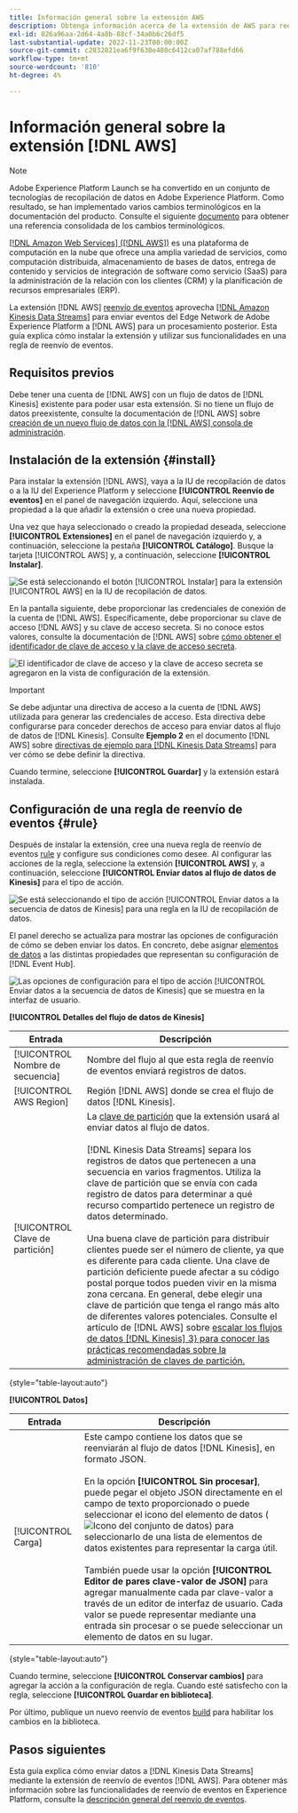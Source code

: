 ```yaml
---
title: Información general sobre la extensión AWS
description: Obtenga información acerca de la extensión de AWS para reenvío de eventos en Adobe Experience Platform.
exl-id: 826a96aa-2d64-4a8b-88cf-34a0b6c26df5
last-substantial-update: 2022-11-23T00:00:00Z
source-git-commit: c2832821ea6f9f630e480c6412ca07af788efd66
workflow-type: tm+mt
source-wordcount: '810'
ht-degree: 4%

---
```


# Información general sobre la extensión [!DNL AWS]

>[!NOTE]
>
>Adobe Experience Platform Launch se ha convertido en un conjunto de tecnologías de recopilación de datos en Adobe Experience Platform. Como resultado, se han implementado varios cambios terminológicos en la documentación del producto. Consulte el siguiente [documento](../../../term-updates.md) para obtener una referencia consolidada de los cambios terminológicos.

[[!DNL Amazon Web Services] ([!DNL AWS])](https://aws.amazon.com/) es una plataforma de computación en la nube que ofrece una amplia variedad de servicios, como computación distribuida, almacenamiento de bases de datos, entrega de contenido y servicios de integración de software como servicio (SaaS) para la administración de la relación con los clientes (CRM) y la planificación de recursos empresariales (ERP).

La extensión [!DNL AWS] [reenvío de eventos](../../../ui/event-forwarding/overview.md) aprovecha [[!DNL Amazon Kinesis Data Streams]](https://docs.aws.amazon.com/streams/latest/dev/introduction.html) para enviar eventos del Edge Network de Adobe Experience Platform a [!DNL AWS] para un procesamiento posterior. Esta guía explica cómo instalar la extensión y utilizar sus funcionalidades en una regla de reenvío de eventos.

## Requisitos previos

Debe tener una cuenta de [!DNL AWS] con un flujo de datos de [!DNL Kinesis] existente para poder usar esta extensión. Si no tiene un flujo de datos preexistente, consulte la documentación de [!DNL AWS] sobre [creación de un nuevo flujo de datos con la [!DNL AWS] consola de administración](https://docs.aws.amazon.com/streams/latest/dev/how-do-i-create-a-stream.html).

## Instalación de la extensión {#install}

Para instalar la extensión [!DNL AWS], vaya a la IU de recopilación de datos o a la IU del Experience Platform y seleccione **[!UICONTROL Reenvío de eventos]** en el panel de navegación izquierdo. Aquí, seleccione una propiedad a la que añadir la extensión o cree una nueva propiedad.

Una vez que haya seleccionado o creado la propiedad deseada, seleccione **[!UICONTROL Extensiones]** en el panel de navegación izquierdo y, a continuación, seleccione la pestaña **[!UICONTROL Catálogo]**. Busque la tarjeta [!UICONTROL AWS] y, a continuación, seleccione **[!UICONTROL Instalar]**.

![Se está seleccionando el botón [!UICONTROL Instalar] para la extensión [!UICONTROL AWS] en la IU de recopilación de datos.](../../../images/extensions/server/aws/install.png)

En la pantalla siguiente, debe proporcionar las credenciales de conexión de la cuenta de [!DNL AWS]. Específicamente, debe proporcionar su clave de acceso [!DNL AWS] y su clave de acceso secreta. Si no conoce estos valores, consulte la documentación de [!DNL AWS] sobre [cómo obtener el identificador de clave de acceso y la clave de acceso secreta](https://docs.aws.amazon.com/powershell/latest/userguide/pstools-appendix-sign-up.html).

![El identificador de clave de acceso y la clave de acceso secreta se agregaron en la vista de configuración de la extensión.](../../../images/extensions/server/aws/credentials.png)

>[!IMPORTANT]
>
>Se debe adjuntar una directiva de acceso a la cuenta de [!DNL AWS] utilizada para generar las credenciales de acceso. Esta directiva debe configurarse para conceder derechos de acceso para enviar datos al flujo de datos de [!DNL Kinesis]. Consulte **Ejemplo 2** en el documento [!DNL AWS] sobre [directivas de ejemplo para [!DNL Kinesis Data Streams]](https://docs.aws.amazon.com/streams/latest/dev/controlling-access.html#kinesis-using-iam-examples) para ver cómo se debe definir la directiva.

Cuando termine, seleccione **[!UICONTROL Guardar]** y la extensión estará instalada.

## Configuración de una regla de reenvío de eventos {#rule}

Después de instalar la extensión, cree una nueva regla de reenvío de eventos [rule](../../../ui/managing-resources/rules.md) y configure sus condiciones como desee. Al configurar las acciones de la regla, seleccione la extensión **[!UICONTROL AWS]** y, a continuación, seleccione **[!UICONTROL Enviar datos al flujo de datos de Kinesis]** para el tipo de acción.

![Se está seleccionando el tipo de acción [!UICONTROL Enviar datos a la secuencia de datos de Kinesis] para una regla en la IU de recopilación de datos.](../../../images/extensions/server/aws/select-action-type.png)

El panel derecho se actualiza para mostrar las opciones de configuración de cómo se deben enviar los datos. En concreto, debe asignar [elementos de datos](../../../ui/managing-resources/data-elements.md) a las distintas propiedades que representan su configuración de [!DNL Event Hub].

![Las opciones de configuración para el tipo de acción [!UICONTROL Enviar datos a la secuencia de datos de Kinesis] que se muestra en la interfaz de usuario.](../../../images/extensions/server/aws/data-stream-details.png)

**[!UICONTROL Detalles del flujo de datos de Kinesis]**

| Entrada | Descripción |
| --- | --- |
| [!UICONTROL Nombre de secuencia] | Nombre del flujo al que esta regla de reenvío de eventos enviará registros de datos. |
| [!UICONTROL AWS Region] | Región [!DNL AWS] donde se crea el flujo de datos [!DNL Kinesis]. |
| [!UICONTROL Clave de partición] | La [clave de partición](https://docs.aws.amazon.com/streams/latest/dev/key-concepts.html#partition-key) que la extensión usará al enviar datos al flujo de datos.<br><br>[!DNL Kinesis Data Streams] separa los registros de datos que pertenecen a una secuencia en varios fragmentos. Utiliza la clave de partición que se envía con cada registro de datos para determinar a qué recurso compartido pertenece un registro de datos determinado.<br><br>Una buena clave de partición para distribuir clientes puede ser el número de cliente, ya que es diferente para cada cliente. Una clave de partición deficiente puede afectar a su código postal porque todos pueden vivir en la misma zona cercana. En general, debe elegir una clave de partición que tenga el rango más alto de diferentes valores potenciales. Consulte el artículo de [!DNL AWS] sobre [escalar los flujos de datos [!DNL Kinesis] 3&rbrace; para conocer las prácticas recomendadas sobre la administración de claves de partición.](https://aws.amazon.com/blogs/big-data/under-the-hood-scaling-your-kinesis-data-streams/) |

{style="table-layout:auto"}

**[!UICONTROL Datos]**

| Entrada | Descripción |
| --- | --- |
| [!UICONTROL Carga] | Este campo contiene los datos que se reenviarán al flujo de datos [!DNL Kinesis], en formato JSON.<br><br>En la opción **[!UICONTROL Sin procesar]**, puede pegar el objeto JSON directamente en el campo de texto proporcionado o puede seleccionar el icono del elemento de datos (![Icono del conjunto de datos](/help/images/icons/database.png)) para seleccionarlo de una lista de elementos de datos existentes para representar la carga útil.<br><br>También puede usar la opción **[!UICONTROL Editor de pares clave-valor de JSON]** para agregar manualmente cada par clave-valor a través de un editor de interfaz de usuario. Cada valor se puede representar mediante una entrada sin procesar o se puede seleccionar un elemento de datos en su lugar. |

{style="table-layout:auto"}

Cuando termine, seleccione **[!UICONTROL Conservar cambios]** para agregar la acción a la configuración de regla. Cuando esté satisfecho con la regla, seleccione **[!UICONTROL Guardar en biblioteca]**.

Por último, publique un nuevo reenvío de eventos [build](../../../ui/publishing/builds.md) para habilitar los cambios en la biblioteca.

## Pasos siguientes

Esta guía explica cómo enviar datos a [!DNL Kinesis Data Streams] mediante la extensión de reenvío de eventos [!DNL AWS]. Para obtener más información sobre las funcionalidades de reenvío de eventos en Experience Platform, consulte la [descripción general del reenvío de eventos](../../../ui/event-forwarding/overview.md).
